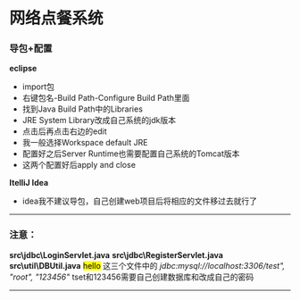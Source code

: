 # 网络点餐系统

### 导包+配置
**eclipse**
-   import包
-   右键包名-Build Path-Configure Build Path里面
-   找到Java Build Path中的Libraries
-   JRE System Library改成自己系统的jdk版本
-   点击后再点击右边的edit
-   我一般选择Workspace default JRE
-   配置好之后Server Runtime也需要配置自己系统的Tomcat版本
-   这两个配置好后apply and close

**ItelliJ Idea**
-   idea我不建议导包，自己创建web项目后将相应的文件移过去就行了
-------
### 注意：
**src\jdbc\LoginServlet.java**
**src\jdbc\RegisterServlet.java**
**src\util\DBUtil.java** 
<mark>hello</mark>
这三个文件中的 *jdbc:mysql://localhost:3306/test", "root", "123456"* 
tset和123456需要自己创建数据库和改成自己的密码

-------

